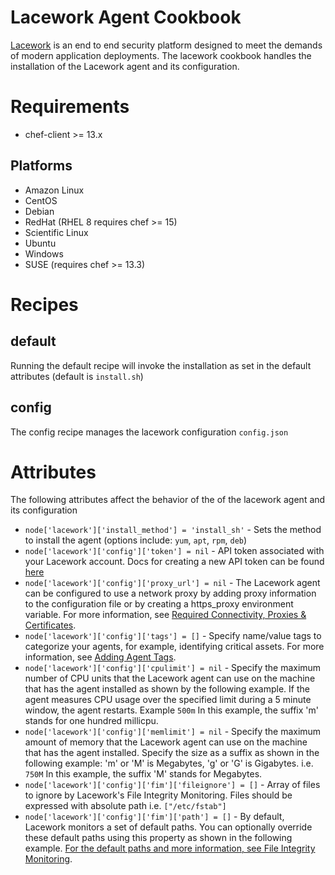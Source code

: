 Lacework Agent Cookbook
=========================
[Lacework](https://lacework.com) is an end to end security platform designed to meet the demands of modern application deployments. The lacework cookbook handles the installation of the Lacework agent and its configuration.

Requirements
============
- chef-client >= 13.x

Platforms
---------

* Amazon Linux
* CentOS
* Debian
* RedHat (RHEL 8 requires chef >= 15)
* Scientific Linux
* Ubuntu
* Windows
* SUSE (requires chef >= 13.3)


Recipes
=======

default
-------
Running the default recipe will invoke the installation as set in the default attributes (default is `install.sh`)

config
------
The config recipe manages the lacework configuration `config.json`

Attributes
==========
The following attributes affect the behavior of the of the lacework agent and its configuration

- `node['lacework']['install_method'] = 'install_sh'` - Sets the method to install the agent (options include: `yum`, `apt`, `rpm`, `deb`) 
- `node['lacework']['config']['token'] = nil` - API token associated with your Lacework account. Docs for creating a new API token can be found [here](https://support.lacework.com/hc/en-us/articles/360036425594-Download-Agent-Installers-and-Get-the-Agent-Access-Token)
- `node['lacework']['config']['proxy_url'] = nil` - The Lacework agent can be configured to use a network proxy by adding proxy information to the configuration file or by creating a https_proxy environment variable. For more information, see [Required Connectivity, Proxies & Certificates](https://support.lacework.com/hc/en-us/articles/360008149354).
- `node['lacework']['config']['tags'] = []` - Specify name/value tags to categorize your agents, for example, identifying critical assets. For more information, see [Adding Agent Tags](https://support.lacework.com/hc/en-us/articles/360008466893).
- `node['lacework']['config']['cpulimit'] = nil` - Specify the maximum number of CPU units that the Lacework agent can use on the machine that has the agent installed as shown by the following example. If the agent measures CPU usage over the specified limit during a 5 minute window, the agent restarts. Example `500m` In this example, the suffix 'm' stands for one hundred millicpu.
- `node['lacework']['config']['memlimit'] = nil` - Specify the maximum amount of memory that the Lacework agent can use on the machine that has the agent installed. Specify the size as a suffix as shown in the following example: 'm' or 'M' is Megabytes, 'g' or 'G' is Gigabytes. i.e. `750M` In this example, the suffix 'M' stands for Megabytes.
- `node['lacework']['config']['fim']['fileignore'] = []` - Array of files to ignore by Lacework's File Integrity Monitoring. Files should be expressed with absolute path i.e. `["/etc/fstab"]`
- `node['lacework']['config']['fim']['path'] = []` - By default, Lacework monitors a set of default paths. You can optionally override these default paths using this property as shown in the following example. [For the default paths and more information, see File Integrity Monitoring](https://support.lacework.com/hc/en-us/articles/360005261314).
